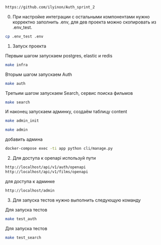 ```bash
https://github.com/ilyinon/Auth_sprint_2
```


0. При настройке интеграции с остальными компонентами нужно корректно заполнить .env, для дев проекта можно скопировать из .env_test.
```bash
cp .env_test .env
```

1. Запуск проекта

Первым шагом запускаем postgres, elastic и redis
```bash
make infra
```

Вторым шагом запускаем Auth
```bash
make auth
```

Третьим шагом запускаем Search, сервис поиска фильмов
```bash
make search
```

И наконец запускаем админку, создаём таблицу content
```bash
make admin_init
```

```bash
make admin
```

добавить админа
```bash
docker-compose exec -ti app python cli/manage.py
```


2. Для доступа к openapi используй пути
```bash
http://localhost/api/v1/auth/openapi
http://localhost/api/v1/films/openapi

```

для доступа к админке
```bash
http://localhost/admin
```

3. Для запуска тестов нужно выполнить следующую команду

Для запуска тестов
```bash
make test_auth
```

Для запуска тестов
```bash
make test_search
```


